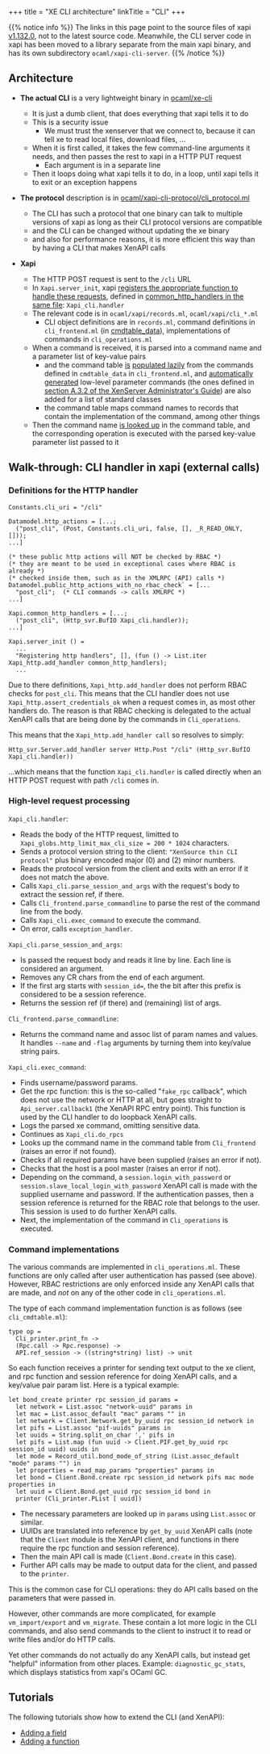 +++
title = "XE CLI architecture"
linkTitle = "CLI"
+++

{{% notice info %}}
The links in this page point to the source files of xapi
[v1.132.0](https://github.com/xapi-project/xen-api/tree/v1.132.0), not to the
latest source code. Meanwhile, the CLI server code in xapi has been moved to a
library separate from the main xapi binary, and has its own subdirectory
`ocaml/xapi-cli-server`.
{{% /notice %}}

## Architecture

-   **The actual CLI** is a very lightweight binary in
    [ocaml/xe-cli](https://github.com/xapi-project/xen-api/tree/v1.132.0/ocaml/xe-cli)
    -   It is just a dumb client, that does everything that xapi tells
        it to do
    -   This is a security issue
        -   We must trust the xenserver that we connect to, because it
            can tell xe to read local files, download files, ...
    -   When it is first called, it takes the few command-line arguments
        it needs, and then passes the rest to xapi in a HTTP PUT request
        -   Each argument is in a separate line
    -   Then it loops doing what xapi tells it to do, in a loop, until
        xapi tells it to exit or an exception happens

-   **The protocol** description is in
    [ocaml/xapi-cli-protocol/cli_protocol.ml](https://github.com/xapi-project/xen-api/blob/v1.132.0/ocaml/xapi-cli-protocol/cli_protocol.ml)
    -   The CLI has such a protocol that one binary can talk to multiple
        versions of xapi as long as their CLI protocol versions are
        compatible
    -   and the CLI can be changed without updating the xe binary
    -   and also for performance reasons, it is more efficient this way
        than by having a CLI that makes XenAPI calls

-   **Xapi**
    -   The HTTP POST request is sent to the `/cli` URL
    -   In `Xapi.server_init`, xapi [registers the appropriate function
        to handle these
        requests](https://github.com/xapi-project/xen-api/blob/v1.132.0/ocaml/xapi/xapi.ml#L804),
        defined in [common_http_handlers in the same
        file](https://github.com/xapi-project/xen-api/blob/v1.132.0/ocaml/xapi/xapi.ml#L589):
        `Xapi_cli.handler`
    -   The relevant code is in `ocaml/xapi/records.ml`,
        `ocaml/xapi/cli_*.ml`
        -   CLI object definitions are in `records.ml`, command
            definitions in `cli_frontend.ml` (in
            [cmdtable_data](https://github.com/xapi-project/xen-api/blob/v1.132.0/ocaml/xapi/cli_frontend.ml#L72)),
            implementations of commands in `cli_operations.ml`
    -   When a command is received, it is parsed into a command name and
        a parameter list of key-value pairs
        -   and the command table
            [is](https://github.com/xapi-project/xen-api/blob/v1.132.0/ocaml/xapi/xapi_cli.ml#L157)
            [populated
            lazily](https://github.com/xapi-project/xen-api/blob/v1.132.0/ocaml/xapi/cli_frontend.ml#L3005)
            from the commands defined in `cmdtable_data` in
            `cli_frontend.ml`, and [automatically
            generated](https://github.com/xapi-project/xen-api/blob/v1.132.0/ocaml/xapi/cli_operations.ml#L740)
            low-level parameter commands (the ones defined in [section
            A.3.2 of the XenServer Administrator's
            Guide](http://docs.citrix.com/content/dam/docs/en-us/xenserver/xenserver-7-0/downloads/xenserver-7-0-administrators-guide.pdf))
            are also added for a list of standard classes
        -   the command table maps command names to records that contain
            the implementation of the command, among other things
    -   Then the command name [is looked
        up](https://github.com/xapi-project/xen-api/blob/v1.132.0/ocaml/xapi/xapi_cli.ml#L86)
        in the command table, and the corresponding operation is
        executed with the parsed key-value parameter list passed to it

## Walk-through: CLI handler in xapi (external calls)

### Definitions for the HTTP handler

    Constants.cli_uri = "/cli"

    Datamodel.http_actions = [...;
      ("post_cli", (Post, Constants.cli_uri, false, [], _R_READ_ONLY, []));
    ...]

    (* these public http actions will NOT be checked by RBAC *)
    (* they are meant to be used in exceptional cases where RBAC is already *)
    (* checked inside them, such as in the XMLRPC (API) calls *)
    Datamodel.public_http_actions_with_no_rbac_check` = [...
      "post_cli";  (* CLI commands -> calls XMLRPC *)
    ...]

    Xapi.common_http_handlers = [...;
      ("post_cli", (Http_svr.BufIO Xapi_cli.handler));
    ...]

    Xapi.server_init () =
      ...
      "Registering http handlers", [], (fun () -> List.iter Xapi_http.add_handler common_http_handlers);
      ...

Due to there definitions, `Xapi_http.add_handler` does not perform RBAC checks for `post_cli`. This means that the CLI handler does not use `Xapi_http.assert_credentials_ok` when a request comes in, as most other handlers do. The reason is that RBAC checking is delegated to the actual XenAPI calls that are being done by the commands in `Cli_operations`.

This means that the `Xapi_http.add_handler call` so resolves to simply:

    Http_svr.Server.add_handler server Http.Post "/cli" (Http_svr.BufIO Xapi_cli.handler))

...which means that the function `Xapi_cli.handler` is called directly when an HTTP POST request with path `/cli` comes in.

### High-level request processing

`Xapi_cli.handler`:

- Reads the body of the HTTP request, limitted to `Xapi_globs.http_limit_max_cli_size = 200 * 1024` characters.
- Sends a protocol version string to the client: `"XenSource thin CLI protocol"` plus binary encoded major (0) and (2) minor numbers.
- Reads the protocol version from the client and exits with an error if it does not match the above.
- Calls `Xapi_cli.parse_session_and_args` with the request's body to extract the session ref, if there.
- Calls `Cli_frontend.parse_commandline` to parse the rest of the command line from the body.
- Calls `Xapi_cli.exec_command` to execute the command.
- On error, calls `exception_handler`.

`Xapi_cli.parse_session_and_args`:

- Is passed the request body and reads it line by line. Each line is considered an argument.
- Removes any CR chars from the end of each argument.
- If the first arg starts with `session_id=`, the the bit after this prefix is considered to be a session reference.
- Returns the session ref (if there) and (remaining) list of args.

`Cli_frontend.parse_commandline`:

- Returns the command name and assoc list of param names and values. It handles `--name` and `-flag` arguments by turning them into key/value string pairs.

`Xapi_cli.exec_command`:

- Finds username/password params.
- Get the rpc function: this is the so-called "`fake_rpc` callback", which does not use the network or HTTP at all, but goes straight to `Api_server.callback1` (the XenAPI RPC entry point). This function is used by the CLI handler to do loopback XenAPI calls.
- Logs the parsed xe command, omitting sensitive data.
- Continues as `Xapi_cli.do_rpcs`
- Looks up the command name in the command table from `Cli_frontend` (raises an error if not found).
- Checks if all required params have been supplied (raises an error if not).
- Checks that the host is a pool master (raises an error if not).
- Depending on the command, a `session.login_with_password` or `session.slave_local_login_with_password` XenAPI call is made with the supplied username and password. If the authentication passes, then a session reference is returned for the RBAC role that belongs to the user. This session is used to do further XenAPI calls.
- Next, the implementation of the command in `Cli_operations` is executed.

### Command implementations

The various commands are implemented in `cli_operations.ml`. These functions are only called after user authentication has passed (see above). However, RBAC restrictions are only enforced inside any XenAPI calls that are made, and _not_ on any of the other code in `cli_operations.ml`.

The type of each command implementation function is as follows (see `cli_cmdtable.ml`):

    type op =
      Cli_printer.print_fn ->
      (Rpc.call -> Rpc.response) ->
      API.ref_session -> ((string*string) list) -> unit

So each function receives a printer for sending text output to the xe client, and rpc function and session reference for doing XenAPI calls, and a key/value pair param list. Here is a typical example:

    let bond_create printer rpc session_id params =
      let network = List.assoc "network-uuid" params in
      let mac = List.assoc_default "mac" params "" in
      let network = Client.Network.get_by_uuid rpc session_id network in
      let pifs = List.assoc "pif-uuids" params in
      let uuids = String.split_on_char ',' pifs in
      let pifs = List.map (fun uuid -> Client.PIF.get_by_uuid rpc session_id uuid) uuids in
      let mode = Record_util.bond_mode_of_string (List.assoc_default "mode" params "") in
      let properties = read_map_params "properties" params in
      let bond = Client.Bond.create rpc session_id network pifs mac mode properties in
      let uuid = Client.Bond.get_uuid rpc session_id bond in
      printer (Cli_printer.PList [ uuid])

- The necessary parameters are looked up in `params` using `List.assoc` or similar.
- UUIDs are translated into reference by `get_by_uuid` XenAPI calls (note that the `Client` module is the XenAPI client, and functions in there require the rpc function and session reference).
- Then the main API call is made (`Client.Bond.create` in this case).
- Further API calls may be made to output data for the client, and passed to the `printer`.

This is the common case for CLI operations: they do API calls based on the parameters that were passed in.

However, other commands are more complicated, for example `vm_import/export` and `vm_migrate`. These contain a lot more logic in the CLI commands, and also send commands to the client to instruct it to read or write files and/or do HTTP calls.

Yet other commands do not actually do any XenAPI calls, but instead get "helpful" information from other places. Example: `diagnostic_gc_stats`, which displays statistics from xapi's OCaml GC.

## Tutorials

The following tutorials show how to extend the CLI (and XenAPI):

-   [Adding a field](../guides/howtos/add-field)
-   [Adding a function](../guides/howtos/add-function)
